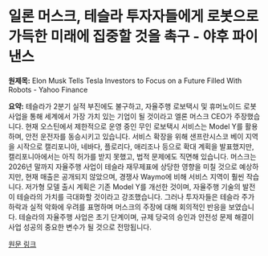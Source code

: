 # 일론 머스크, 테슬라 투자자들에게 로봇으로 가득한 미래에 집중할 것을 촉구 - 야후 파이낸스

**원제목:** Elon Musk Tells Tesla Investors to Focus on a Future Filled With Robots - Yahoo Finance

**요약:** 테슬라가 2분기 실적 부진에도 불구하고, 자율주행 로보택시 및 휴머노이드 로봇 사업을 통해 세계에서 가장 가치 있는 기업이 될 것이라고 엘론 머스크 CEO가 주장했습니다. 현재 오스틴에서 제한적으로 운영 중인 무인 로보택시 서비스는  Model Y를 활용하며, 안전 운전자를 동승시키고 있습니다.  서비스 확장을 위해 샌프란시스코 베이 지역을 시작으로 캘리포니아, 네바다, 플로리다, 애리조나 등으로 확대 계획을 발표했지만, 캘리포니아에서는 아직 허가를 받지 못했고, 법적 문제에도 직면해 있습니다.  머스크는 2026년 말까지 자율주행 사업이 테슬라 재무제표에 상당한 영향을 미칠 것으로 예상하지만,  현재 매출은 공개되지 않았으며, 경쟁사 Waymo에 비해 서비스 지역이 훨씬 작습니다.  저가형 모델 출시 계획은 기존 Model Y를 개선한 것이며, 자율주행 기술의 발전이 테슬라의 가치를 극대화할 것이라고 강조했습니다.  그러나 투자자들은 테슬라 주가 하락과 실적 악화에 우려를 표명하며 머스크의 주장에 대해 회의적인 반응을 보였습니다.  테슬라의 자율주행 사업은 초기 단계이며,  규제 당국의 승인과 안전성 문제 해결이 사업 성공의 중요한 변수가 될 것으로 전망됩니다.

[원문 링크](https://finance.yahoo.com/news/elon-musk-tells-tesla-investors-204300204.html)
